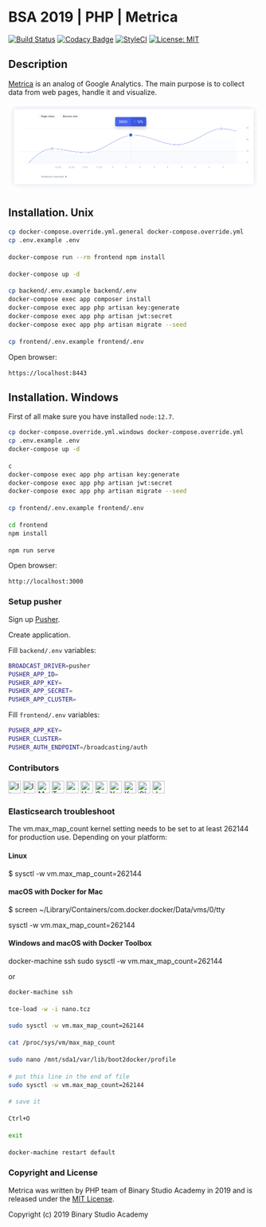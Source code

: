 # BSA 2019 | PHP | Metrica

[![Build Status](https://travis-ci.org/BinaryStudioAcademy/bsa-2019-metrica.svg?branch=master)](https://travis-ci.org/BinaryStudioAcademy/bsa-2019-metrica)
[![Codacy Badge](https://api.codacy.com/project/badge/Grade/863afc2d9c034b33ae2e0b49827e19fa)](https://www.codacy.com/app/lenchvolodymyr/bsa-2019-metrica?utm_source=github.com&amp;utm_medium=referral&amp;utm_content=BinaryStudioAcademy/bsa-2019-metrica&amp;utm_campaign=Badge_Grade)
[![StyleCI](https://github.styleci.io/repos/199579591/shield?branch=develop)](https://github.styleci.io/repos/199579591)
[![License: MIT](https://img.shields.io/badge/License-MIT-success.svg)](LICENSE)

## Description

[Metrica](https://metrica.fun) is an analog of Google Analytics. The main purpose is to collect data from web pages, handle it and visualize.

[![Metrica](Metrica.svg)](https://metrica.fun)

## Installation. Unix

```bash
cp docker-compose.override.yml.general docker-compose.override.yml
cp .env.example .env

docker-compose run --rm frontend npm install

docker-compose up -d

cp backend/.env.example backend/.env
docker-compose exec app composer install
docker-compose exec app php artisan key:generate
docker-compose exec app php artisan jwt:secret
docker-compose exec app php artisan migrate --seed

cp frontend/.env.example frontend/.env
```

Open browser:

`https://localhost:8443`

## Installation. Windows

First of all make sure you have installed `node:12.7`. 

```bash
cp docker-compose.override.yml.windows docker-compose.override.yml
cp .env.example .env
docker-compose up -d

c
docker-compose exec app php artisan key:generate
docker-compose exec app php artisan jwt:secret
docker-compose exec app php artisan migrate --seed

cp frontend/.env.example frontend/.env

cd frontend
npm install

npm run serve
```

Open browser:

`http://localhost:3000`

### Setup pusher

Sign up [Pusher](https://pusher.com).

Create application.

Fill `backend/.env` variables:

```bash
BROADCAST_DRIVER=pusher
PUSHER_APP_ID=
PUSHER_APP_KEY=
PUSHER_APP_SECRET=
PUSHER_APP_CLUSTER=
```

Fill `frontend/.env` variables:

```bash
PUSHER_APP_KEY=
PUSHER_CLUSTER=
PUSHER_AUTH_ENDPOINT=/broadcasting/auth
```

### Contributors

[<img src="https://avatars.githubusercontent.com/u/50488599?s=25&v=3" title="ltopchyi" width=25 height=25/>](https://github.com/ltopchyi)
[<img src="https://avatars.githubusercontent.com/u/50483607?s=25&v=3" title="Ilya-Lopanosov" width=25 height=25/>](https://github.com/Ilya-Lopanosov)
[<img src="https://avatars.githubusercontent.com/u/29003568?s=25&v=3" title="Мария" width=25 height=25/>](https://github.com/yashuk803)
[<img src="https://avatars.githubusercontent.com/u/16193227?s=25&v=3" width=25 height=25 title="TumkoVolodymyr">](https://github.com/TumkoVolodymyr)
[<img src="https://avatars.githubusercontent.com/u/53600170?s=25&v=3" width=25 height=25 title="mes1901">](https://github.com/mes1901)
[<img src="https://avatars.githubusercontent.com/u/35337487?s=25&v=3" title="UMarina" width=25 height=25/>](https://github.com/UMarina)
[<img src="https://avatars.githubusercontent.com/u/50590448?s=25&v=3" title="SerhiiPlotnikov" width=25 height=25/>](https://github.com/SerhiiPlotnikov)
[<img src="https://avatars.githubusercontent.com/u/25809884?s=25&v=3" title="Yana Yakovenko" width=25 height=25/>](https://github.com/wyyi)
[<img src="https://avatars.githubusercontent.com/u/15104027?s=25&v=3" title="Konstantin" width=25 height=25/>](https://github.com/KoR82)
[<img src="https://avatars.githubusercontent.com/u/21060312?s=25&v=3" title="Oleksandr Bolshov" width=25 height=25/>](https://github.com/naytis)
[<img src="https://avatars.githubusercontent.com/u/50499490?s=25&v=3" title="devhackerone" width=25 height=25/>](https://github.com/devhackerone)

### Elasticsearch troubleshoot

The vm.max_map_count kernel setting needs to be set to at least 262144 for production use. Depending on your platform:

#### Linux

$ sysctl -w vm.max_map_count=262144

#### macOS with Docker for Mac

$ screen ~/Library/Containers/com.docker.docker/Data/vms/0/tty

sysctl -w vm.max_map_count=262144

#### Windows and macOS with Docker Toolbox

docker-machine ssh
sudo sysctl -w vm.max_map_count=262144

or

```bash
docker-machine ssh

tce-load -w -i nano.tcz

sudo sysctl -w vm.max_map_count=262144

cat /proc/sys/vm/max_map_count

sudo nano /mnt/sda1/var/lib/boot2docker/profile

# put this line in the end of file
sudo sysctl -w vm.max_map_count=262144

# save it

Ctrl+O

exit

docker-machine restart default
```

### Copyright and License

Metrica was written by PHP team of Binary Studio Academy in 2019 and is released under the [MIT License](https://github.com/BinaryStudioAcademy/bsa-2019-metrica/blob/master/LICENSE).

Copyright (c) 2019 Binary Studio Academy
